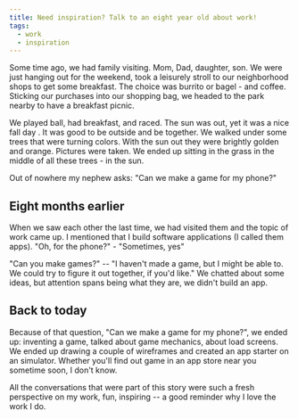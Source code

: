 ```yaml
---
title: Need inspiration? Talk to an eight year old about work!
tags:
  - work
  - inspiration
---
```

<!--more-->
Some time ago, we had family visiting. Mom, Dad, daughter, son. We were just hanging out for the weekend, took a leisurely stroll to our neighborhood shops to get some breakfast. The choice was burrito or bagel - and coffee. Sticking our purchases into our shopping bag, we headed to the park nearby to have a breakfast picnic.

We played ball, had breakfast, and raced. The sun was out, yet it was a nice fall day . It was good to be outside and be together. We walked under some trees that were turning colors. With the sun out they were brightly golden and orange. Pictures were taken. We ended up sitting in the grass in the middle of all these trees - in the sun.

Out of nowhere my nephew asks: "Can we make a game for my phone?"

## Eight months earlier

When we saw each other the last time, we had visited them and the topic of work came up. I mentioned that I build software applications (I called them apps). "Oh, for the phone?" - "Sometimes, yes"

"Can you make games?" -- "I haven't made a game, but I might be able to. We could try to figure it out together, if you'd like." We chatted about some ideas, but attention spans being what they are, we didn't build an app.

## Back to today

Because of that question, "Can we make a game for my phone?", we ended up: inventing a game, talked about game mechanics, about load screens. We ended up drawing a couple of wireframes and created an app starter on an simulator. Whether you'll find out game in an app store near you sometime soon, I don't know.

All the conversations that were part of this story were such a fresh perspective on my work, fun, inspiring -- a good reminder why I love the work I do.
